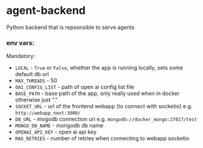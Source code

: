# agent-backend

Python backend that is repsonsible to serve agents

### env vars:

Mandatory:
- `LOCAL` - `True` or `False`, whether the app is running locally, sets some default db url
- `MAX_THREADS` - 50
- `OAI_CONFIG_LIST` - path of open ai config list file
- `BASE_PATH` - base path of the app, only really used when in docker otherwise just "."
- `SOCKET_URL` - url of the frontend webapp (to connect with socketio) e.g. `http://webapp_next:3000/`
- `DB_URL` - mogodb connection uri e.g. `mongodb://docker_mongo:27017/test`
- `MONGO_DB_NAME` - mongodb db name
- `OPENAI_API_KEY` - open ai api key
- `MAX_RETRIES` - number of retries when connecting to webapp socketio
